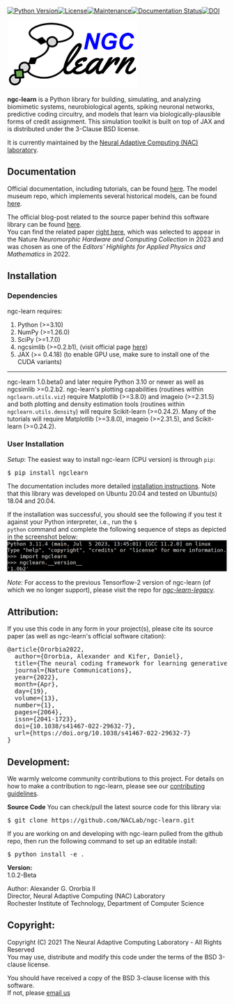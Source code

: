[![Python Version](https://img.shields.io/badge/python-3.10%20%7C%203.11-blue.svg)](https://www.python.org/downloads)[![License](https://img.shields.io/badge/License-BSD_3--Clause-blue.svg)](https://opensource.org/licenses/BSD-3-Clause)[![Maintenance](https://img.shields.io/badge/Maintained%3F-yes-green.svg)](https://GitHub.com/Naereen/StrapDown.js/graphs/commit-activity)[![Documentation Status](https://readthedocs.org/projects/ngc-learn/badge/?version=latest)](http://ngc-learn.readthedocs.io/en/latest/?badge=latest)[![DOI](https://zenodo.org/badge/483413212.svg)](https://zenodo.org/badge/latestdoi/483413212)

<img src="docs/images/ngc-learn-logo.png" width="300">

<b>ngc-learn</b> is a Python library for building, simulating, and analyzing
biomimetic systems, neurobiological agents, spiking neuronal networks,
predictive coding circuitry, and models that learn via biologically-plausible
forms of credit assignment. This simulation toolkit is built on top of JAX and is
distributed under the 3-Clause BSD license.

It is currently maintained by the
<a href="https://www.cs.rit.edu/~ago/nac_lab.html">Neural Adaptive Computing (NAC) laboratory</a>.

## <b>Documentation</b>

Official documentation, including tutorials, can be found
<a href="https://ngc-learn.readthedocs.io/en/latest/#">here</a>. The model museum repo, 
which implements several historical models, can be found 
<a href="https://github.com/NACLab/ngc-museum">here</a>.

The official blog-post related to the source paper behind this software library
can be found
<a href="https://go.nature.com/3rgl1K8">here</a>.<br>
You can find the related paper <a href="https://www.nature.com/articles/s41467-022-29632-7">right here</a>, which
was selected to appear in the Nature <i>Neuromorphic Hardware and Computing Collection</i> in 2023 and was
chosen as one of the <i>Editors' Highlights for Applied Physics and Mathematics</i> in 2022.

<!--The technical report going over the theoretical underpinnings of the
    NGC framework can be found here. TO BE RELEASED SOON. -->

## Installation

### Dependencies

ngc-learn requires:
1) Python (>=3.10)
2) NumPy (>=1.26.0)
3) SciPy (>=1.7.0)
4) ngcsimlib (>=0.2.b1), (visit official page <a href="https://github.com/NACLab/ngc-sim-lib">here</a>)
5) JAX (>= 0.4.18) (to enable GPU use, make sure to install one of the CUDA variants)
<!--
5) scikit-learn (>=1.3.1) if using `ngclearn.utils.density`
6) matplotlib (>=3.4.3) if using `ngclearn.utils.viz`
6) networkx  (>=2.6.3) (currently optional but required if using `ngclearn.utils.experimental.viz_utils`)
7) pyviz (>=0.2.0) (currently optional but required if using `ngclearn.utils.experimental.viz_utils`)
-->

---
ngc-learn 1.0.beta0 and later require Python 3.10 or newer as well as ngcsimlib >=0.2.b2.
ngc-learn's plotting capabilities (routines within `ngclearn.utils.viz`) require
Matplotlib (>=3.8.0) and imageio (>=2.31.5) and both plotting and density estimation
tools (routines within ``ngclearn.utils.density``) will require Scikit-learn (>=0.24.2).
Many of the tutorials will require Matplotlib (>=3.8.0), imageio (>=2.31.5), and Scikit-learn (>=0.24.2).
<!-- (Note: if using the `_generate_patch_set()` within the
image patching utilities, then Patchify will be needed).-->

### User Installation

<i>Setup</i>: The easiest way to install ngc-learn (CPU version) is through <code>pip</code>:
<pre>
$ pip install ngclearn
</pre>

The documentation includes more detailed
<a href="https://ngc-learn.readthedocs.io/en/latest/installation.html">installation instructions</a>.
Note that this library was developed on Ubuntu 20.04 and tested on Ubuntu(s) 18.04 and 20.04.

<!--
<i>Setup:</i> To install ngc-learn, you can run (at the top-level of the
the <code>ngclearn</code> directory) the following bash command:
<pre>
$ python install .
</pre>

Running the above pip install will automatically install the CPU
version of JAX. If you want to use the GPU version instead, make sure to,
before running the above, to install JAX via the correct pip command
with the proper CUDA flags (depending on which CUDA is configured for your system)
as per their
<a href="https://jax.readthedocs.io/en/latest/installation.html">installation instructions</a>.
-->

<!--
(If you want to set up/install dependencies a priori, try running
`$ pip install -r requirements.txt` first before pip installing ngc-learn.)
-->

If the installation was successful, you should see the following if you test
it against your Python interpreter, i.e., run the <code>$ python</code> command
and complete the following sequence of steps as depicted in the screenshot below:<br>
<img src="docs/images/test_ngclearn_install.png" width="512">

<i>Note:</i> For access to the previous Tensorflow-2 version of ngc-learn (of
which we no longer support), please visit the repo for
<a href="https://github.com/NACLab/ngc-learn-legacy"><i>ngc-learn-legacy</i></a>.

## <b>Attribution:</b>

If you use this code in any form in your project(s), please cite its source
paper (as well as ngc-learn's official software citation):
<pre>
@article{Ororbia2022,
  author={Ororbia, Alexander and Kifer, Daniel},
  title={The neural coding framework for learning generative models},
  journal={Nature Communications},
  year={2022},
  month={Apr},
  day={19},
  volume={13},
  number={1},
  pages={2064},
  issn={2041-1723},
  doi={10.1038/s41467-022-29632-7},
  url={https://doi.org/10.1038/s41467-022-29632-7}
}
</pre>

## <b>Development:</b>

We warmly welcome community contributions to this project. For details on how to
make a contribution to ngc-learn, please see our
[contributing guidelines](CONTRIBUTING.md).

<b>Source Code</b>
You can check/pull the latest source code for this library via:
<pre>
$ git clone https://github.com/NACLab/ngc-learn.git
</pre>

If you are working on and developing with ngc-learn pulled from the github
repo, then run the following command to set up an editable install:
<pre>
$ python install -e .
</pre>

**Version:**<br>
1.0.2-Beta <!-- -Alpha -->

Author:
Alexander G. Ororbia II<br>
Director, Neural Adaptive Computing (NAC) Laboratory<br>
Rochester Institute of Technology, Department of Computer Science

## <b>Copyright:</b>

Copyright (C) 2021 The Neural Adaptive Computing Laboratory - All Rights Reserved<br>
You may use, distribute and modify this code under the
terms of the BSD 3-clause license.

You should have received a copy of the BSD 3-clause license with
this software.<br>
If not, please [email us](mailto:ago@cs.rit.edu)
